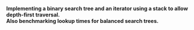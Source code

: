 **Implementing a binary search tree and an iterator using a stack to allow depth-first traversal.**
<br>**Also benchmarking lookup times for balanced search trees.**